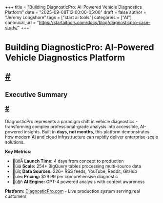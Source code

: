 +++
title = "Building DiagnosticPro: AI-Powered Vehicle Diagnostics Platform"
date = "2025-09-08T12:00:00-05:00"
draft = false
author = "Jeremy Longshore"
tags = ["start ai tools"]
categories = ["AI"]
canonical_url = "https://startaitools.com/docs/blog/diagnosticpro-case-study/"
+++

<h1 id="building-diagnosticpro-ai-powered-vehicle-diagnostics-platform">
 Building DiagnosticPro: AI-Powered Vehicle Diagnostics Platform
 
 <a class="anchor" href="#building-diagnosticpro-ai-powered-vehicle-diagnostics-platform">#</a>
</h1>
<h2 id="executive-summary">
 Executive Summary
 
 <a class="anchor" href="#executive-summary">#</a>
</h2>
<p>DiagnosticPro represents a paradigm shift in vehicle diagnostics - transforming complex professional-grade analysis into accessible, AI-powered insights. Built in <strong>days, not months</strong>, this platform demonstrates how modern AI and cloud infrastructure can rapidly deliver enterprise-scale solutions.</p>
<p><strong>Key Metrics:</strong></p>
<ul>
<li>üöÄ <strong>Launch Time:</strong> 4 days from concept to production</li>
<li>üìä <strong>Scale:</strong> 254+ BigQuery tables processing multi-source data</li>
<li>üîç <strong>Data Sources:</strong> 226+ RSS feeds, YouTube, Reddit, GitHub</li>
<li>üí∞ <strong>Pricing:</strong> $29.99 per comprehensive diagnostic</li>
<li>ü§ñ <strong>AI Engine:</strong> GPT-4 powered analysis with context awareness</li>
</ul>
<p><strong>Platform:</strong> <a href="https://diagnosticpro.com">DiagnosticPro.com</a> - Live production system serving real customers</p>

